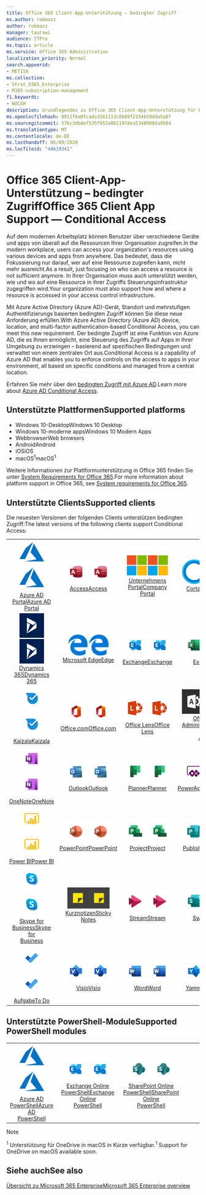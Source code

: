 ```yaml
---
title: Office 365 Client-App-Unterstützung – bedingter Zugriff
ms.author: robmazz
author: robmazz
manager: laurawi
audience: ITPro
ms.topic: article
ms.service: Office 365 Administration
localization_priority: Normal
search.appverid:
- MET150
ms.collection:
- Strat_O365_Enterprise
- M365-subscription-management
f1.keywords:
- NOCSH
description: Grundlegendes zu Office 365 Client-App-Unterstützung für bedingten Zugriff
ms.openlocfilehash: 8911f6a0fcadcd261113c8b89f2154b59dda5a0f
ms.sourcegitcommit: 576c3dbdef535f952a861197dea5348908da9504
ms.translationtype: MT
ms.contentlocale: de-DE
ms.lasthandoff: 06/09/2020
ms.locfileid: "44619341"
---
```

# <a name="office-365-client-app-support--conditional-access"></a><span data-ttu-id="d6eef-103">Office 365 Client-App-Unterstützung – bedingter Zugriff</span><span class="sxs-lookup"><span data-stu-id="d6eef-103">Office 365 Client App Support — Conditional Access</span></span>

<span data-ttu-id="d6eef-104">Auf dem modernen Arbeitsplatz können Benutzer über verschiedene Geräte und apps von überall auf die Ressourcen Ihrer Organisation zugreifen.</span><span class="sxs-lookup"><span data-stu-id="d6eef-104">In the modern workplace, users can access your organization's resources using various devices and apps from anywhere.</span></span> <span data-ttu-id="d6eef-105">Das bedeutet, dass die Fokussierung nur darauf, wer auf eine Ressource zugreifen kann, nicht mehr ausreicht.</span><span class="sxs-lookup"><span data-stu-id="d6eef-105">As a result, just focusing on who can access a resource is not sufficient anymore.</span></span> <span data-ttu-id="d6eef-106">In Ihrer Organisation muss auch unterstützt werden, wie und wo auf eine Ressource in ihrer Zugriffs Steuerungsinfrastruktur zugegriffen wird.</span><span class="sxs-lookup"><span data-stu-id="d6eef-106">Your organization must also support how and where a resource is accessed in your access control infrastructure.</span></span>

<span data-ttu-id="d6eef-107">Mit Azure Active Directory (Azure AD)-Gerät, Standort und mehrstufigen Authentifizierungs basierten bedingten Zugriff können Sie diese neue Anforderung erfüllen.</span><span class="sxs-lookup"><span data-stu-id="d6eef-107">With Azure Active Directory (Azure AD) device, location, and multi-factor authentication-based Conditional Access, you can meet this new requirement.</span></span> <span data-ttu-id="d6eef-108">Der bedingte Zugriff ist eine Funktion von Azure AD, die es Ihnen ermöglicht, eine Steuerung des Zugriffs auf Apps in Ihrer Umgebung zu erzwingen – basierend auf spezifischen Bedingungen und verwaltet von einem zentralen Ort aus.</span><span class="sxs-lookup"><span data-stu-id="d6eef-108">Conditional Access is a capability of Azure AD that enables you to enforce controls on the access to apps in your environment, all based on specific conditions and managed from a central location.</span></span>

<span data-ttu-id="d6eef-109">Erfahren Sie mehr über den [bedingten Zugriff mit Azure AD](https://docs.microsoft.com/azure/active-directory/conditional-access/).</span><span class="sxs-lookup"><span data-stu-id="d6eef-109">Learn more about [Azure AD Conditional Access](https://docs.microsoft.com/azure/active-directory/conditional-access/).</span></span>

## <a name="supported-platforms"></a><span data-ttu-id="d6eef-110">Unterstützte Plattformen</span><span class="sxs-lookup"><span data-stu-id="d6eef-110">Supported platforms</span></span>

 - <span data-ttu-id="d6eef-111">Windows 10-Desktop</span><span class="sxs-lookup"><span data-stu-id="d6eef-111">Windows 10 Desktop</span></span>
 - <span data-ttu-id="d6eef-112">Windows 10-moderne apps</span><span class="sxs-lookup"><span data-stu-id="d6eef-112">Windows 10 Modern Apps</span></span>
 - <span data-ttu-id="d6eef-113">Webbrowser</span><span class="sxs-lookup"><span data-stu-id="d6eef-113">Web browsers</span></span>
 - <span data-ttu-id="d6eef-114">Android</span><span class="sxs-lookup"><span data-stu-id="d6eef-114">Android</span></span>
 - <span data-ttu-id="d6eef-115">iOS</span><span class="sxs-lookup"><span data-stu-id="d6eef-115">iOS</span></span>
 - <span data-ttu-id="d6eef-116">macOS<sup>1</sup></span><span class="sxs-lookup"><span data-stu-id="d6eef-116">macOS<sup>1</sup></span></span>

<span data-ttu-id="d6eef-117">Weitere Informationen zur Plattformunterstützung in Office 365 finden Sie unter [System Requirements for Office 365](https://products.office.com/office-system-requirements).</span><span class="sxs-lookup"><span data-stu-id="d6eef-117">For more information about platform support in Office 365, see [System requirements for Office 365](https://products.office.com/office-system-requirements).</span></span>

## <a name="supported-clients"></a><span data-ttu-id="d6eef-118">Unterstützte Clients</span><span class="sxs-lookup"><span data-stu-id="d6eef-118">Supported clients</span></span>

<span data-ttu-id="d6eef-119">Die neuesten Versionen der folgenden Clients unterstützen bedingten Zugriff:</span><span class="sxs-lookup"><span data-stu-id="d6eef-119">The latest versions of the following clients support Conditional Access:</span></span>

| | | | | | |
|:---:|:---:|:---:|:---:|:---:|:---:|
| <span data-ttu-id="d6eef-120">![Azure-Symbol](media/o365-azure-64x64.png)</span><span class="sxs-lookup"><span data-stu-id="d6eef-120">![Azure icon](media/o365-azure-64x64.png)</span></span> <br> [<span data-ttu-id="d6eef-121">Azure AD <br> Portal</span><span class="sxs-lookup"><span data-stu-id="d6eef-121">Azure AD <br> Portal </span></span>](https://azure.microsoft.com/features/azure-portal/) | <span data-ttu-id="d6eef-122">![Access-Symbol](media/o365-access-64x64.png)</span><span class="sxs-lookup"><span data-stu-id="d6eef-122">![Access icon](media/o365-access-64x64.png)</span></span> <br> [<span data-ttu-id="d6eef-123">Access</span><span class="sxs-lookup"><span data-stu-id="d6eef-123">Access</span></span>](https://products.office.com/access) | <span data-ttu-id="d6eef-124">![Symbol des Unternehmensportals](media/o365-microsoft-64x64.png)</span><span class="sxs-lookup"><span data-stu-id="d6eef-124">![Company portal icon](media/o365-microsoft-64x64.png)</span></span> <br> [<span data-ttu-id="d6eef-125">Unternehmens <br> Portal</span><span class="sxs-lookup"><span data-stu-id="d6eef-125">Company <br> Portal </span></span>](https://docs.microsoft.com/intune-user-help/sign-in-to-the-company-portal)  | <span data-ttu-id="d6eef-126">![Cortana-Symbol](media/o365-cortana-64x64.png)</span><span class="sxs-lookup"><span data-stu-id="d6eef-126">![Cortana icon](media/o365-cortana-64x64.png)</span></span> <br> [<span data-ttu-id="d6eef-127">Cortana</span><span class="sxs-lookup"><span data-stu-id="d6eef-127">Cortana</span></span>](https://www.microsoft.com/cortana) | <span data-ttu-id="d6eef-128">![Vertiefen (Symbol)](media/o365-delve-64x64.png)</span><span class="sxs-lookup"><span data-stu-id="d6eef-128">![Delve icon](media/o365-delve-64x64.png)</span></span> <br> [<span data-ttu-id="d6eef-129">Delve</span><span class="sxs-lookup"><span data-stu-id="d6eef-129">Delve</span></span>](https://products.office.com/business/intelligent-search) 
| <span data-ttu-id="d6eef-130">![Dynamics 365-Symbol](media/o365-dynamics365-64x64.png)</span><span class="sxs-lookup"><span data-stu-id="d6eef-130">![Dynamics 365 icon](media/o365-dynamics365-64x64.png)</span></span> <br> [<span data-ttu-id="d6eef-131">Dynamics 365</span><span class="sxs-lookup"><span data-stu-id="d6eef-131">Dynamics 365</span></span>](https://dynamics.microsoft.com) | <span data-ttu-id="d6eef-132">![Edge-Symbol](media/o365-edge-64x64.png)</span><span class="sxs-lookup"><span data-stu-id="d6eef-132">![Edge icon](media/o365-edge-64x64.png)</span></span> <br> [<span data-ttu-id="d6eef-133">Microsoft Edge</span><span class="sxs-lookup"><span data-stu-id="d6eef-133">Edge</span></span>](https://www.microsoft.com/windows/microsoft-edge) | <span data-ttu-id="d6eef-134">![Exchange-Symbol](media/o365-exchange-64x64.png)</span><span class="sxs-lookup"><span data-stu-id="d6eef-134">![Exchange icon](media/o365-exchange-64x64.png)</span></span> <br> [<span data-ttu-id="d6eef-135">Exchange</span><span class="sxs-lookup"><span data-stu-id="d6eef-135">Exchange</span></span>](https://products.office.com/exchange/exchange-online) | <span data-ttu-id="d6eef-136">![Excel-Symbol](media/o365-excel-64x64.png)</span><span class="sxs-lookup"><span data-stu-id="d6eef-136">![Excel icon](media/o365-excel-64x64.png)</span></span> <br> [<span data-ttu-id="d6eef-137">Excel</span><span class="sxs-lookup"><span data-stu-id="d6eef-137">Excel</span></span>](https://products.office.com/excel) | <span data-ttu-id="d6eef-138">![Symbol "Formulare"](media/o365-forms-64x64.png)</span><span class="sxs-lookup"><span data-stu-id="d6eef-138">![Forms icon](media/o365-forms-64x64.png)</span></span> <br> [<span data-ttu-id="d6eef-139">Formulare</span><span class="sxs-lookup"><span data-stu-id="d6eef-139">Forms</span></span>](https://flow.microsoft.com/connectors/shared_microsoftforms/microsoft-forms/) 
| <span data-ttu-id="d6eef-140">![Kaizala-Symbol](media/o365-kaizala-64x64.png)</span><span class="sxs-lookup"><span data-stu-id="d6eef-140">![Kaizala icon](media/o365-kaizala-64x64.png)</span></span> <br> [<span data-ttu-id="d6eef-141">Kaizala</span><span class="sxs-lookup"><span data-stu-id="d6eef-141">Kaizala</span></span>](https://products.office.com/en/business/microsoft-kaizala) | <span data-ttu-id="d6eef-142">![Office.com-Symbol](media/o365-office-64x64.png)</span><span class="sxs-lookup"><span data-stu-id="d6eef-142">![Office.com icon](media/o365-office-64x64.png)</span></span> <br> [<span data-ttu-id="d6eef-143">Office.com</span><span class="sxs-lookup"><span data-stu-id="d6eef-143">Office.com</span></span>](https://www.office.com/) | <span data-ttu-id="d6eef-144">![Linsen Symbol](media/o365-lens-64x64.png)</span><span class="sxs-lookup"><span data-stu-id="d6eef-144">![Lens icon](media/o365-lens-64x64.png)</span></span> <br> [<span data-ttu-id="d6eef-145">Office Lens</span><span class="sxs-lookup"><span data-stu-id="d6eef-145">Office Lens</span></span>](https://www.microsoft.com/p/office-lens/9wzdncrfj3t8?activetab=pivot%3Aoverviewtab) | <span data-ttu-id="d6eef-146">![Office 365 Administrator Symbol](media/o365-o365admin-64x64.png)</span><span class="sxs-lookup"><span data-stu-id="d6eef-146">![Office 365 Admin icon](media/o365-o365admin-64x64.png)</span></span> <br> [<span data-ttu-id="d6eef-147">Office 365 <br> Administrator</span><span class="sxs-lookup"><span data-stu-id="d6eef-147">Office 365 <br> Admin</span></span>](https://products.office.com/business/manage-office-365-admin-app) | <span data-ttu-id="d6eef-148">![OneDrive für Unternehmen Symbol](media/o365-OneDrive-64x64.png)</span><span class="sxs-lookup"><span data-stu-id="d6eef-148">![OneDrive for Business icon](media/o365-OneDrive-64x64.png)</span></span> <br> [<span data-ttu-id="d6eef-149">OneDrive<sup>1</sup></span><span class="sxs-lookup"><span data-stu-id="d6eef-149">OneDrive<sup>1</sup></span></span>](https://products.office.com/onedrive-for-business/online-cloud-storage) 
| <span data-ttu-id="d6eef-150">![OneNote-Symbol](media/o365-OneNote-64x64.png)</span><span class="sxs-lookup"><span data-stu-id="d6eef-150">![OneNote icon](media/o365-OneNote-64x64.png)</span></span> <br> [<span data-ttu-id="d6eef-151">OneNote</span><span class="sxs-lookup"><span data-stu-id="d6eef-151">OneNote</span></span>](https://products.office.com/onenote) | <span data-ttu-id="d6eef-152">![Outlook-Symbol](media/o365-outlook-64x64.png)</span><span class="sxs-lookup"><span data-stu-id="d6eef-152">![Outlook icon](media/o365-outlook-64x64.png)</span></span> <br> [<span data-ttu-id="d6eef-153">Outlook</span><span class="sxs-lookup"><span data-stu-id="d6eef-153">Outlook</span></span>](https://products.office.com/outlook) | <span data-ttu-id="d6eef-154">![Planner-Symbol](media/o365-planner-64x64.png)</span><span class="sxs-lookup"><span data-stu-id="d6eef-154">![Planner icon](media/o365-planner-64x64.png)</span></span> <br> [<span data-ttu-id="d6eef-155">Planner</span><span class="sxs-lookup"><span data-stu-id="d6eef-155">Planner</span></span>](https://products.office.com/business/task-management-software) | <span data-ttu-id="d6eef-156">![PowerApps-Symbol](media/o365-powerapps-64x64.png)</span><span class="sxs-lookup"><span data-stu-id="d6eef-156">![PowerApps icon](media/o365-powerapps-64x64.png)</span></span> <br> [<span data-ttu-id="d6eef-157">PowerApps</span><span class="sxs-lookup"><span data-stu-id="d6eef-157">PowerApps</span></span>](https://powerapps.microsoft.com) | <span data-ttu-id="d6eef-158">![Power-Automatisierungs Symbol](media/o365-flow-64x64.png)</span><span class="sxs-lookup"><span data-stu-id="d6eef-158">![Power Automate icon](media/o365-flow-64x64.png)</span></span> <br> [<span data-ttu-id="d6eef-159">Power- <br> Automatisierung</span><span class="sxs-lookup"><span data-stu-id="d6eef-159">Power <br> Automate</span></span>](https://flow.microsoft.com)
| <span data-ttu-id="d6eef-160">![PowerBI-Symbol](media/o365-powerbi-64x64.png)</span><span class="sxs-lookup"><span data-stu-id="d6eef-160">![PowerBI icon](media/o365-powerbi-64x64.png)</span></span> <br> [<span data-ttu-id="d6eef-161">Power BI</span><span class="sxs-lookup"><span data-stu-id="d6eef-161">Power BI</span></span>](https://powerbi.microsoft.com) | <span data-ttu-id="d6eef-162">![PowerPoint-Symbol](media/o365-powerpoint-64x64.png)</span><span class="sxs-lookup"><span data-stu-id="d6eef-162">![PowerPoint icon](media/o365-powerpoint-64x64.png)</span></span> <br> [<span data-ttu-id="d6eef-163">PowerPoint</span><span class="sxs-lookup"><span data-stu-id="d6eef-163">PowerPoint</span></span>](https://products.office.com/powerpoint) | <span data-ttu-id="d6eef-164">![Project-Symbol](media/o365-project-64x64.png)</span><span class="sxs-lookup"><span data-stu-id="d6eef-164">![Project icon](media/o365-project-64x64.png)</span></span> <br> [<span data-ttu-id="d6eef-165">Project</span><span class="sxs-lookup"><span data-stu-id="d6eef-165">Project</span></span>](https://products.office.com/project) | <span data-ttu-id="d6eef-166">![Publisher-Symbol](media/o365-publisher-64x64.png)</span><span class="sxs-lookup"><span data-stu-id="d6eef-166">![Publisher icon](media/o365-publisher-64x64.png)</span></span> <br> [<span data-ttu-id="d6eef-167">Publisher</span><span class="sxs-lookup"><span data-stu-id="d6eef-167">Publisher</span></span>](https://products.office.com/publisher) | <span data-ttu-id="d6eef-168">![SharePoint-Symbol](media/o365-sharepoint-64x64.png)</span><span class="sxs-lookup"><span data-stu-id="d6eef-168">![SharePoint icon](media/o365-sharepoint-64x64.png)</span></span> <br> [<span data-ttu-id="d6eef-169">Share</span><span class="sxs-lookup"><span data-stu-id="d6eef-169">Sharepoint</span></span>](https://products.office.com/sharepoint) 
| <span data-ttu-id="d6eef-170">![Skype for Business-Symbol](media/o365-skypeforbusiness-64x64.png)</span><span class="sxs-lookup"><span data-stu-id="d6eef-170">![Skype for Business icon](media/o365-skypeforbusiness-64x64.png)</span></span> <br> [<span data-ttu-id="d6eef-171">Skype for <br> Business</span><span class="sxs-lookup"><span data-stu-id="d6eef-171">Skype for <br> Business</span></span>](https://www.skype.com/business/) | <span data-ttu-id="d6eef-172">![Symbol für Notizen](media/o365-stickynotes-64x64.png)</span><span class="sxs-lookup"><span data-stu-id="d6eef-172">![Sticky Notes icon](media/o365-stickynotes-64x64.png)</span></span> <br> [<span data-ttu-id="d6eef-173">Kurznotizen</span><span class="sxs-lookup"><span data-stu-id="d6eef-173">Sticky Notes</span></span>](https://www.microsoft.com/p/microsoft-sticky-notes/9nblggh4qghw) | <span data-ttu-id="d6eef-174">![Stream-Symbol](media/o365-stream-64x64.png)</span><span class="sxs-lookup"><span data-stu-id="d6eef-174">![Stream icon](media/o365-stream-64x64.png)</span></span> <br> [<span data-ttu-id="d6eef-175">Stream</span><span class="sxs-lookup"><span data-stu-id="d6eef-175">Stream</span></span>](https://stream.microsoft.com) | <span data-ttu-id="d6eef-176">![Sway-Symbol](media/o365-sway-64x64.png)</span><span class="sxs-lookup"><span data-stu-id="d6eef-176">![Sway icon](media/o365-sway-64x64.png)</span></span> <br> [<span data-ttu-id="d6eef-177">Sway</span><span class="sxs-lookup"><span data-stu-id="d6eef-177">Sway</span></span>](https://sway.com) | <span data-ttu-id="d6eef-178">![Teams-Symbol](media/o365-teams-64x64.png)</span><span class="sxs-lookup"><span data-stu-id="d6eef-178">![Teams icon](media/o365-teams-64x64.png)</span></span> <br> [<span data-ttu-id="d6eef-179">Teams</span><span class="sxs-lookup"><span data-stu-id="d6eef-179">Teams</span></span>](https://products.office.com/microsoft-teams/group-chat-software) 
| <span data-ttu-id="d6eef-180">![To-do-Symbol](media/o365-todo-64x64.png)</span><span class="sxs-lookup"><span data-stu-id="d6eef-180">![To Do icon](media/o365-todo-64x64.png)</span></span> <br> [<span data-ttu-id="d6eef-181">Aufgabe</span><span class="sxs-lookup"><span data-stu-id="d6eef-181">To Do</span></span>](https://todo.microsoft.com) | <span data-ttu-id="d6eef-182">![Visio-Symbol](media/o365-visio-64x64.png)</span><span class="sxs-lookup"><span data-stu-id="d6eef-182">![Visio icon](media/o365-visio-64x64.png)</span></span> <br> [<span data-ttu-id="d6eef-183">Visio</span><span class="sxs-lookup"><span data-stu-id="d6eef-183">Visio</span></span>](https://products.office.com/visio/flowchart-software) | <span data-ttu-id="d6eef-184">![Word-Symbol](media/o365-word-64x64.png)</span><span class="sxs-lookup"><span data-stu-id="d6eef-184">![Word icon](media/o365-word-64x64.png)</span></span> <br> [<span data-ttu-id="d6eef-185">Word</span><span class="sxs-lookup"><span data-stu-id="d6eef-185">Word</span></span>](https://products.office.com/word) | <span data-ttu-id="d6eef-186">![Yammer-Symbol](media/o365-yammer-64x64.png)</span><span class="sxs-lookup"><span data-stu-id="d6eef-186">![Yammer icon](media/o365-yammer-64x64.png)</span></span> <br> [<span data-ttu-id="d6eef-187">Yammer</span><span class="sxs-lookup"><span data-stu-id="d6eef-187">Yammer</span></span>](https://products.office.com/yammer/yammer-overview)

## <a name="supported-powershell-modules"></a><span data-ttu-id="d6eef-188">Unterstützte PowerShell-Module</span><span class="sxs-lookup"><span data-stu-id="d6eef-188">Supported PowerShell modules</span></span>

| | | | | | |
|:---:|:---:|:---:|:---:|:---:|:---:|
| <span data-ttu-id="d6eef-189">![Azure-Symbol](media/o365-azure-64x64.png)</span><span class="sxs-lookup"><span data-stu-id="d6eef-189">![Azure icon](media/o365-azure-64x64.png)</span></span> <br> [<span data-ttu-id="d6eef-190">Azure AD <br> PowerShell</span><span class="sxs-lookup"><span data-stu-id="d6eef-190">Azure AD <br> PowerShell</span></span>](https://docs.microsoft.com/powershell/azure/active-directory/overview?view=azureadps-2.0) | <span data-ttu-id="d6eef-191">![Exchange-Symbol](media/o365-exchange-64x64.png)</span><span class="sxs-lookup"><span data-stu-id="d6eef-191">![Exchange icon](media/o365-exchange-64x64.png)</span></span> <br> [<span data-ttu-id="d6eef-192">Exchange Online <br> PowerShell</span><span class="sxs-lookup"><span data-stu-id="d6eef-192">Exchange Online <br> PowerShell</span></span>](https://docs.microsoft.com/powershell/exchange/exchange-online/exchange-online-powershell?view=exchange-ps) | <span data-ttu-id="d6eef-193">![SharePoint-Symbol](media/o365-sharepoint-64x64.png)</span><span class="sxs-lookup"><span data-stu-id="d6eef-193">![SharePoint icon](media/o365-sharepoint-64x64.png)</span></span> <br> [<span data-ttu-id="d6eef-194">SharePoint Online <br> PowerShell</span><span class="sxs-lookup"><span data-stu-id="d6eef-194">SharePoint Online <br> PowerShell</span></span>](https://docs.microsoft.com/powershell/sharepoint/sharepoint-online/connect-sharepoint-online)

> [!NOTE]
> <span data-ttu-id="d6eef-195"><sup>1</sup> Unterstützung für OneDrive in macOS in Kürze verfügbar.</span><span class="sxs-lookup"><span data-stu-id="d6eef-195"><sup>1</sup> Support for OneDrive on macOS available soon.</span></span>

## <a name="see-also"></a><span data-ttu-id="d6eef-196">Siehe auch</span><span class="sxs-lookup"><span data-stu-id="d6eef-196">See also</span></span>

[<span data-ttu-id="d6eef-197">Übersicht zu Microsoft 365 Enterprise</span><span class="sxs-lookup"><span data-stu-id="d6eef-197">Microsoft 365 Enterprise overview</span></span>](https://docs.microsoft.com/microsoft-365/enterprise/microsoft-365-overview)
